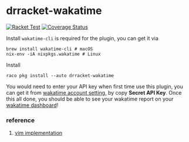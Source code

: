# drracket-wakatime

[![Racket Test](https://github.com/racket-tw/drracket-wakatime/actions/workflows/racket-gui-test.yml/badge.svg)](https://github.com/racket-tw/drracket-wakatime/actions/workflows/racket-gui-test.yml)
[![Coverage Status](https://coveralls.io/repos/github/racket-tw/drracket-wakatime/badge.svg?branch=develop)](https://coveralls.io/github/racket-tw/drracket-wakatime?branch=develop)

Install `wakatime-cli` is required for the plugin, you can get it via

```shell
brew install wakatime-cli # macOS
nix-env -iA nixpkgs.wakatime # Linux
```

Install

```
raco pkg install --auto drracket-wakatime
```

You would need to enter your API key when first time use this plugin, you can get it from [wakatime account setting](https://wakatime.com/settings/account), by copy **Secret API Key**. Once this all done, you should be able to see your wakatime report on your [wakatime dashboard](https://wakatime.com/dashboard)!

### reference

1. [vim implementation](https://github.com/wakatime/vim-wakatime/blob/master/plugin/wakatime.vim#L471)
